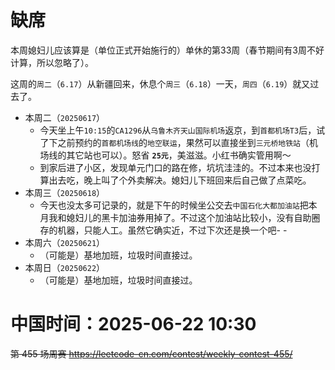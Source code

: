 
# 缺席

本周媳妇儿应该算是（单位正式开始施行的）单休的第33周（春节期间有3周不好计算，所以忽略了）。

这周的`周二`（`6.17`）从新疆回来，休息个`周三`（`6.18`）一天，`周四`（`6.19`）就又过去了。

- 本周二（`20250617`） 
  * 今天坐上午`10:15`的`CA1296`从`乌鲁木齐天山国际机场`返京，到`首都机场T3`后，试了下之前预约的`首都机场线`的`地空联运`，果然可以直接坐到`三元桥地铁站`（机场线的其它站也可以）。怒省 **`25元`**，美滋滋。小红书确实管用啊～
  * 到家后进了小区，发现单元门口的路在修，坑坑洼洼的。不过本来也没打算出去吃，晚上叫了个外卖解决。媳妇儿下班回来后自己做了点菜吃。
- 本周三（`20250618`） 
  * 今天也没太多可记录的，就是下午的时候坐公交去`中国石化大都加油站`把本月我和媳妇儿的黑卡加油券用掉了。不过这个加油站比较小，没有自助圈存的机器，只能人工。虽然它确实近，不过下次还是换一个吧- -
- 本周六（`20250621`） 
  * （可能是）基地加班，垃圾时间直接过。
- 本周日（`20250622`） 
  * （可能是）基地加班，垃圾时间直接过。

# 中国时间：2025-06-22 10:30

~~第 455 场周赛 https://leetcode-cn.com/contest/weekly-contest-455/~~
